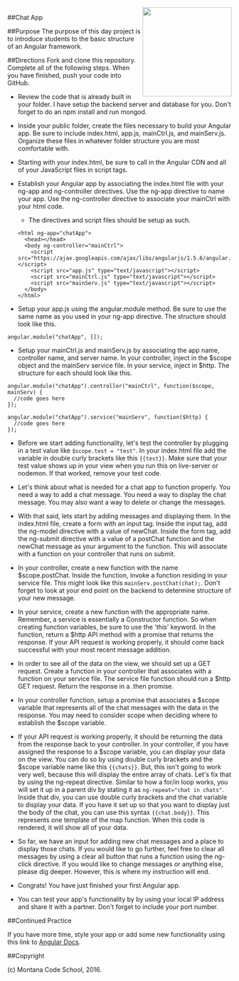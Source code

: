 <img src="http://montanacodeschool.com/wp-content/uploads/2015/06/MCS_LOGO_v1.png" width="200" align="right"/>

##Chat App

##Purpose
The purpose of this day project is to introduce students to the basic structure of an Angular framework.

##Directions
Fork and clone this repository. Complete all of the following steps. When you have finished, push your code into GitHub.

* Review the code that is already built in your folder. I have setup the backend server and database for you. Don't forget to do an npm install and run mongod.

* Inside your public folder, create the files necessary to build your Angular app. Be sure to include index.html, app.js, mainCtrl.js, and mainServ.js. Organize these files in whatever folder structure you are most comfortable with.

* Starting with your index.html, be sure to call in the Angular CDN and all of your JavaScript files in script tags.

* Establish your Angular app by associating the index.html file with your ng-app and ng-controller directives. Use the ng-app directive to name your app. Use the ng-controller directive to associate your mainCtrl with your html code.

  * The directives and script files should be setup as such.

  ```
  <html ng-app="chatApp">
    <head></head>
    <body ng-controller="mainCtrl">
      <script src="https://ajax.googleapis.com/ajax/libs/angularjs/1.5.6/angular.min.js"></script>
      <script src="app.js" type="text/javascript"></script>
      <script src="mainCtrl.js" type="text/javascript"></script>
      <script src="mainServ.js" type="text/javascript"></script>
    </body>
  </html>
  ```

* Setup your app.js using the angular.module method. Be sure to use the same name as you used in your ng-app directive. The structure should look like this.

```
angular.module("chatApp", []);
```

* Setup your mainCtrl.js and mainServ.js by associating the app name, controller name, and server name. In your controller, inject in the $scope object and the mainServ service file. In your service, inject in $http. The structure for each should look like this.

```
angular.module("chatApp").controller("mainCtrl", function($scope, mainServ) {
  //code goes here
});
```
```
angular.module("chatApp").service("mainServ", function($http) {
  //code goes here
});
```

* Before we start adding functionality, let's test the controller by plugging in a test value like `$scope.test = "test"`. In your index.html file add the variable in double curly brackets like this `{{test}}`. Make sure that your test value shows up in your view when you run this on live-server or nodemon. If that worked, remove your test code.

* Let's think about what is needed for a chat app to function properly. You need a way to add a chat message. You need a way to display the chat message. You may also want a way to delete or change the messages.

* With that said, lets start by adding messages and displaying them. In the index.html file, create a form with an input tag. Inside the input tag, add the ng-model directive with a value of newChat. Inside the form tag, add the ng-submit directive with a value of a postChat function and the newChat message as your argument to the function. This will associate with a function on your controller that runs on submit.

* In your controller, create a new function with the name $scope.postChat. Inside the function, invoke a function residing in your service file. This might look like this `mainServ.postChat(chat);`. Don't forget to look at your end point on the backend to determine structure of your new message.

* In your service, create a new function with the appropriate name. Remember, a service is essentially a Constructor function. So when creating function variables, be sure to use the 'this' keyword. In the function, return a $http API method with a promise that returns the response. If your API request is working properly, it should come back successful with your most recent message addition.

* In order to see all of the data on the view, we should set up a GET request. Create a function in your controller that associates with a function on your service file. The service file function should run a $http GET request. Return the response in a .then promise.

* In your controller function, setup a promise that associates a $scope variable that represents all of the chat messages with the data in the response. You may need to consider scope when deciding where to establish the $scope variable.

* If your API request is working properly, it should be returning the data from the response back to your controller. In your controller, if you have assigned the response to a $scope variable, you can display your data on the view. You can do so by using double curly brackets and the $scope variable name like this `{{chats}}`. But, this isn't going to work very well, because this will display the entire array of chats. Let's fix that by using the ng-repeat directive. Similar to how a for/in loop works, you will set it up in a parent div by stating it as `ng-repeat="chat in chats"`. Inside that div, you can use double curly brackets and the chat variable to display your data. If you have it set up so that you want to display just the body of the chat, you can use this syntax `{{chat.body}}`. This represents one template of the map function. When this code is rendered, it will show all of your data.

* So far, we have an input for adding new chat messages and a place to display those chats. If you would like to go further, feel free to clear all messages by using a clear all button that runs a function using the ng-click directive. If you would like to change messages or anything else, please dig deeper. However, this is where my instruction will end.

* Congrats! You have just finished your first Angular app.

* You can test your app's functionality by by using your local IP address and share it with a partner. Don't forget to include your port number.

##Continued Practice

If you have more time, style your app or add some new functionality using this link to [Angular Docs](https://docs.angularjs.org/api).

##Copyright

(c) Montana Code School, 2016.
